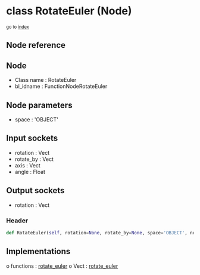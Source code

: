 # class RotateEuler (Node)

<sub>go to [index](/docs/index.md)</sub>

## Node reference

Node
----
 - Class name : RotateEuler
 - bl_idname : FunctionNodeRotateEuler

Node parameters
---------------
 - space : 'OBJECT'

Input sockets
-------------
 - rotation : Vect
 - rotate_by : Vect
 - axis : Vect
 - angle : Float

Output sockets
--------------
 - rotation : Vect

### Header

``` python
def RotateEuler(self, rotation=None, rotate_by=None, space='OBJECT', node_label=None, node_color=None):
```

## Implementations

o functions : [rotate_euler](#rotate_euler)
o Vect : [rotate_euler](#rotate_euler) 

